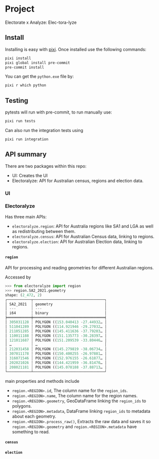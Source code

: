 # Project
Electorate x Analyze: Elec-tora-lyze

## Install

Installing is easy with [pixi](https://pixi.sh/latest/). Once installed use the following commands:

```sh
pixi install
pixi global install pre-commit
pre-commit install
```

You can get the `python.exe` file by:
```sh
pixi r which python
```


## Testing

pytests will run with pre-commit, to run manually use:
```sh
pixi run tests
```
Can also run the integration tests using
```sh
pixi run integration
```

## API summary

There are two packages within this repo:
- UI: Creates the UI
- Electoralyze: API for Australian census, regions and election data.

### UI



### Electoralyze

Has three main APIs:

- `electoralyze.region`: API for Australia regions like SA1 and LGA as well as redistributing between them.
- `electoralyze.census`: API for Australian Census data, linking to regions.
- `electoralyze.election`: API for Australian Election data, linking to regions.

#### `region`

API for processing and reading geometries for different Australian regions.

Accessed by
```python
>>> from electoralyze import region
>>> region.SA2_2021.geometry
shape: (2_472, 2)
┌───────────┬─────────────────────────────────┐
│ SA2_2021  ┆ geometry                        │
│ ---       ┆ ---                             │
│ i64       ┆ binary                          │
╞═══════════╪═════════════════════════════════╡
│ 305031128 ┆ POLYGON ((153.040413 -27.44932… │
│ 511041289 ┆ POLYGON ((114.921946 -29.27032… │
│ 211051285 ┆ POLYGON ((145.411636 -37.79203… │
│ 110011188 ┆ POLYGON ((151.135773 -30.28397… │
│ 121011687 ┆ POLYGON ((151.209539 -33.80446… │
│ …         ┆ …                               │
│ 212031458 ┆ POLYGON ((145.279819 -38.06734… │
│ 307011178 ┆ POLYGON ((150.400255 -26.97881… │
│ 316071546 ┆ POLYGON ((152.976155 -26.61877… │
│ 202021026 ┆ POLYGON ((144.421959 -36.81470… │
│ 208021181 ┆ POLYGON ((145.078188 -37.88713… │
└───────────┴─────────────────────────────────┘
```

main properties and methods include

- `region.<REGION>.id`, The column name for the `region_ids`.
- `region.<REGION>.name`, The column name for the region names.
- `region.<REGION>.geometry`, GeoDataFrame linking the `region_ids` to polygons.
- `region.<REGION>.metadata`, DataFrame linking `region_ids` to metadata about each geometry.
- `region.<REGION>.process_raw()`, Extracts the raw data and saves it so `region.<REGION>.geometry` and `region.<REGION>.metadata` have something to read.

#### `census`

#### `election`
